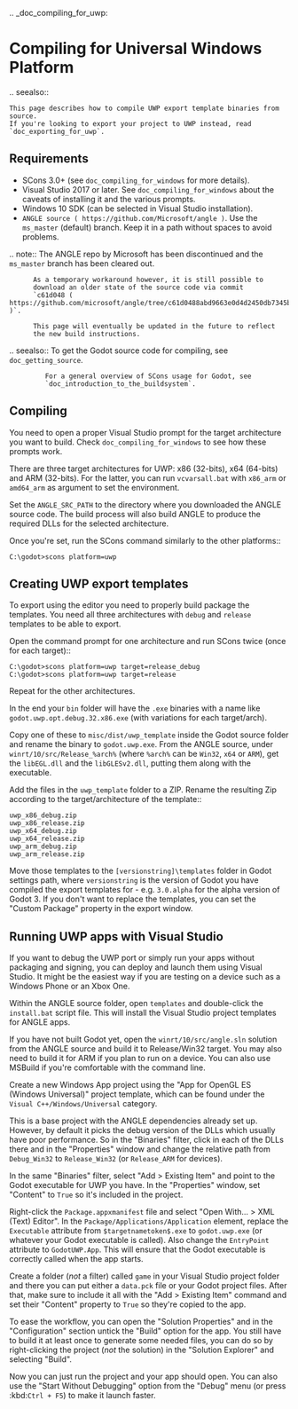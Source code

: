 .. _doc_compiling_for_uwp:

Compiling for Universal Windows Platform
========================================


.. seealso::

    This page describes how to compile UWP export template binaries from source.
    If you're looking to export your project to UWP instead, read `doc_exporting_for_uwp`.

Requirements
------------

-  SCons 3.0+ (see `doc_compiling_for_windows` for more details).
-  Visual Studio 2017 or later. See `doc_compiling_for_windows` about the
   caveats of installing it and the various prompts.
-  Windows 10 SDK (can be selected in Visual Studio installation).
-  `ANGLE source ( https://github.com/Microsoft/angle )`. Use the
   `ms_master` (default) branch. Keep it in a path without spaces to
   avoid problems.

.. note:: The ANGLE repo by Microsoft has been discontinued and the
          `ms_master` branch has been cleared out.

          As a temporary workaround however, it is still possible to
          download an older state of the source code via commit
          `c61d048 ( https://github.com/microsoft/angle/tree/c61d0488abd9663e0d4d2450db7345baa2c0dfb6 )`.

          This page will eventually be updated in the future to reflect
          the new build instructions.

.. seealso:: To get the Godot source code for compiling, see
             `doc_getting_source`.

             For a general overview of SCons usage for Godot, see
             `doc_introduction_to_the_buildsystem`.

Compiling
---------

You need to open a proper Visual Studio prompt for the target architecture
you want to build. Check `doc_compiling_for_windows` to see how these
prompts work.

There are three target architectures for UWP: x86 (32-bits), x64 (64-bits)
and ARM (32-bits). For the latter, you can run `vcvarsall.bat` with
`x86_arm` or `amd64_arm` as argument to set the environment.

Set the `ANGLE_SRC_PATH` to the directory where you downloaded the ANGLE
source code. The build process will also build ANGLE to produce the
required DLLs for the selected architecture.

Once you're set, run the SCons command similarly to the other platforms::

    C:\godot>scons platform=uwp

Creating UWP export templates
-----------------------------

To export using the editor you need to properly build package the templates.
You need all three architectures with `debug` and `release` templates to
be able to export.

Open the command prompt for one architecture and run SCons twice (once for
each target)::

    C:\godot>scons platform=uwp target=release_debug
    C:\godot>scons platform=uwp target=release

Repeat for the other architectures.

In the end your `bin` folder will have the `.exe` binaries with a name
like `godot.uwp.opt.debug.32.x86.exe` (with variations for each
target/arch).

Copy one of these to `misc/dist/uwp_template` inside the Godot source
folder and rename the binary to `godot.uwp.exe`. From the ANGLE source,
under `winrt/10/src/Release_%arch%` (where `%arch%` can be `Win32`,
`x64` or `ARM`), get the `libEGL.dll` and the `libGLESv2.dll`,
putting them along with the executable.

Add the files in the `uwp_template` folder to a ZIP. Rename the resulting
Zip according to the target/architecture of the template::

    uwp_x86_debug.zip
    uwp_x86_release.zip
    uwp_x64_debug.zip
    uwp_x64_release.zip
    uwp_arm_debug.zip
    uwp_arm_release.zip

Move those templates to the `[versionstring]\templates` folder in Godot
settings path, where `versionstring` is the version of Godot you have compiled
the export templates for - e.g. `3.0.alpha` for the alpha version of Godot 3.
If you don't want to replace the templates, you can set the "Custom Package"
property in the export window.

Running UWP apps with Visual Studio
-----------------------------------

If you want to debug the UWP port or simply run your apps without packaging
and signing, you can deploy and launch them using Visual Studio. It might be
the easiest way if you are testing on a device such as a Windows Phone or an
Xbox One.

Within the ANGLE source folder, open `templates` and double-click the
`install.bat` script file. This will install the Visual Studio project
templates for ANGLE apps.

If you have not built Godot yet, open the `winrt/10/src/angle.sln` solution
from the ANGLE source and build it to Release/Win32 target. You may also need
to build it for ARM if you plan to run on a device. You can also use MSBuild if
you're comfortable with the command line.

Create a new Windows App project using the "App for OpenGL ES
(Windows Universal)" project template, which can be found under the
`Visual C++/Windows/Universal` category.

This is a base project with the ANGLE dependencies already set up. However, by
default it picks the debug version of the DLLs which usually have poor
performance. So in the "Binaries" filter, click in each of the DLLs there
and in the "Properties" window and change the relative path from
`Debug_Win32` to `Release_Win32` (or `Release_ARM` for devices).

In the same "Binaries" filter, select "Add > Existing Item" and point to the
Godot executable for UWP you have. In the "Properties" window, set "Content"
to `True` so it's included in the project.

Right-click the `Package.appxmanifest` file and select "Open With... > XML
(Text) Editor". In the `Package/Applications/Application` element, replace
the `Executable` attribute from `$targetnametoken$.exe` to
`godot.uwp.exe` (or whatever your Godot executable is called). Also change
the `EntryPoint` attribute to `GodotUWP.App`. This will ensure that
the Godot executable is correctly called when the app starts.

Create a folder (*not* a filter) called `game` in your Visual Studio project
folder and there you can put either a `data.pck` file or your Godot project
files. After that, make sure to include it all with the "Add > Existing Item"
command and set their "Content" property to `True` so they're copied to the
app.

To ease the workflow, you can open the "Solution Properties" and in the
"Configuration" section untick the "Build" option for the app. You still have
to build it at least once to generate some needed files, you can do so by
right-clicking the project (*not* the solution) in the "Solution Explorer" and
selecting "Build".

Now you can just run the project and your app should open. You can also use
the "Start Without Debugging" option from the "Debug" menu (or press :kbd:`Ctrl + F5`) to make it
launch faster.
